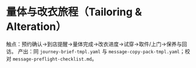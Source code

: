 # 量体与改衣旅程（Tailoring & Alteration）

触点：预约确认→到店提醒→量体完成→改衣进度→试穿→取件/上门→保养与回访。
产出：同 `journey-brief-tmpl.yaml` 与 `message-copy-pack-tmpl.yaml`；校对 `message-preflight-checklist.md`。
